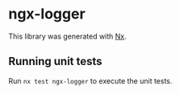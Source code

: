 # ngx-logger

This library was generated with [Nx](https://nx.dev).

## Running unit tests

Run `nx test ngx-logger` to execute the unit tests.
